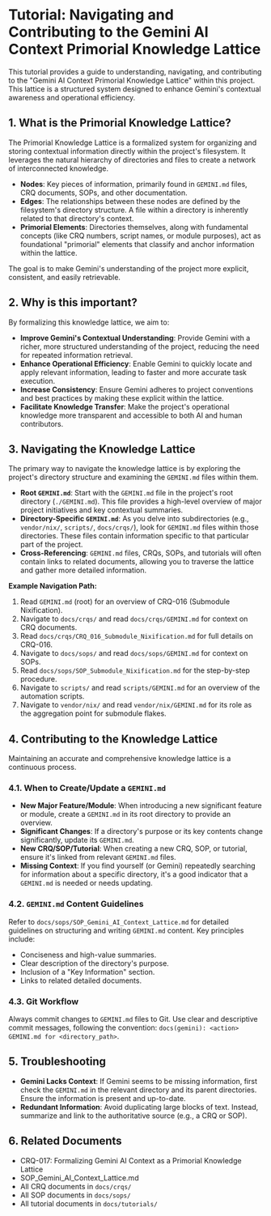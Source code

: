 # Tutorial: Navigating and Contributing to the Gemini AI Context Primorial Knowledge Lattice

This tutorial provides a guide to understanding, navigating, and contributing to the "Gemini AI Context Primorial Knowledge Lattice" within this project. This lattice is a structured system designed to enhance Gemini's contextual awareness and operational efficiency.

## 1. What is the Primorial Knowledge Lattice?

The Primorial Knowledge Lattice is a formalized system for organizing and storing contextual information directly within the project's filesystem. It leverages the natural hierarchy of directories and files to create a network of interconnected knowledge.

*   **Nodes**: Key pieces of information, primarily found in `GEMINI.md` files, CRQ documents, SOPs, and other documentation.
*   **Edges**: The relationships between these nodes are defined by the filesystem's directory structure. A file within a directory is inherently related to that directory's context.
*   **Primorial Elements**: Directories themselves, along with fundamental concepts (like CRQ numbers, script names, or module purposes), act as foundational "primorial" elements that classify and anchor information within the lattice.

The goal is to make Gemini's understanding of the project more explicit, consistent, and easily retrievable.

## 2. Why is this important?

By formalizing this knowledge lattice, we aim to:
*   **Improve Gemini's Contextual Understanding**: Provide Gemini with a richer, more structured understanding of the project, reducing the need for repeated information retrieval.
*   **Enhance Operational Efficiency**: Enable Gemini to quickly locate and apply relevant information, leading to faster and more accurate task execution.
*   **Increase Consistency**: Ensure Gemini adheres to project conventions and best practices by making these explicit within the lattice.
*   **Facilitate Knowledge Transfer**: Make the project's operational knowledge more transparent and accessible to both AI and human contributors.

## 3. Navigating the Knowledge Lattice

The primary way to navigate the knowledge lattice is by exploring the project's directory structure and examining the `GEMINI.md` files within them.

*   **Root `GEMINI.md`**: Start with the `GEMINI.md` file in the project's root directory (`./GEMINI.md`). This file provides a high-level overview of major project initiatives and key contextual summaries.
*   **Directory-Specific `GEMINI.md`**: As you delve into subdirectories (e.g., `vendor/nix/`, `scripts/`, `docs/crqs/`), look for `GEMINI.md` files within those directories. These files contain information specific to that particular part of the project.
*   **Cross-Referencing**: `GEMINI.md` files, CRQs, SOPs, and tutorials will often contain links to related documents, allowing you to traverse the lattice and gather more detailed information.

**Example Navigation Path:**
1.  Read `GEMINI.md` (root) for an overview of CRQ-016 (Submodule Nixification).
2.  Navigate to `docs/crqs/` and read `docs/crqs/GEMINI.md` for context on CRQ documents.
3.  Read `docs/crqs/CRQ_016_Submodule_Nixification.md` for full details on CRQ-016.
4.  Navigate to `docs/sops/` and read `docs/sops/GEMINI.md` for context on SOPs.
5.  Read `docs/sops/SOP_Submodule_Nixification.md` for the step-by-step procedure.
6.  Navigate to `scripts/` and read `scripts/GEMINI.md` for an overview of the automation scripts.
7.  Navigate to `vendor/nix/` and read `vendor/nix/GEMINI.md` for its role as the aggregation point for submodule flakes.

## 4. Contributing to the Knowledge Lattice

Maintaining an accurate and comprehensive knowledge lattice is a continuous process.

### 4.1. When to Create/Update a `GEMINI.md`

*   **New Major Feature/Module**: When introducing a new significant feature or module, create a `GEMINI.md` in its root directory to provide an overview.
*   **Significant Changes**: If a directory's purpose or its key contents change significantly, update its `GEMINI.md`.
*   **New CRQ/SOP/Tutorial**: When creating a new CRQ, SOP, or tutorial, ensure it's linked from relevant `GEMINI.md` files.
*   **Missing Context**: If you find yourself (or Gemini) repeatedly searching for information about a specific directory, it's a good indicator that a `GEMINI.md` is needed or needs updating.

### 4.2. `GEMINI.md` Content Guidelines

Refer to `docs/sops/SOP_Gemini_AI_Context_Lattice.md` for detailed guidelines on structuring and writing `GEMINI.md` content. Key principles include:
*   Conciseness and high-value summaries.
*   Clear description of the directory's purpose.
*   Inclusion of a "Key Information" section.
*   Links to related detailed documents.

### 4.3. Git Workflow

Always commit changes to `GEMINI.md` files to Git. Use clear and descriptive commit messages, following the convention: `docs(gemini): <action> GEMINI.md for <directory_path>`.

## 5. Troubleshooting

*   **Gemini Lacks Context**: If Gemini seems to be missing information, first check the `GEMINI.md` in the relevant directory and its parent directories. Ensure the information is present and up-to-date.
*   **Redundant Information**: Avoid duplicating large blocks of text. Instead, summarize and link to the authoritative source (e.g., a CRQ or SOP).

## 6. Related Documents

*   CRQ-017: Formalizing Gemini AI Context as a Primorial Knowledge Lattice
*   SOP_Gemini_AI_Context_Lattice.md
*   All CRQ documents in `docs/crqs/`
*   All SOP documents in `docs/sops/`
*   All tutorial documents in `docs/tutorials/`

